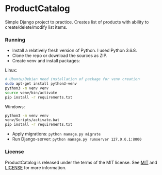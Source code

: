 # ProductCatalog
Simple Django project to practice. Creates list of products with ability to create/delete/modify list items.

### Running

* Install a relatively fresh version of Python. I used Python 3.6.8.
* Clone the repo or download the sources as ZIP.
* Create venv and install packages:

Linux:
```bash
# Ubuntu/Debian need installation of package for venv creation
sudo apt-get install python3-venv
python3 -m venv venv
source venv/bin/activate
pip install -r requirements.txt
```
Windows:
```bash
python3 -m venv venv
venv/Scripts/activate.bat
pip install -r requirements.txt
```

* Apply migrations: `python manage.py migrate`
* Run Django-server: `python manage.py runserver 127.0.0.1:8000`

### License
ProductCatalog is released under the terms of the MIT license.  See [MIT](https://opensource.org/licenses/MIT) and [LICENSE](https://github.com/K9173A/ProductCatalog/blob/master/LICENSE) for more information.
